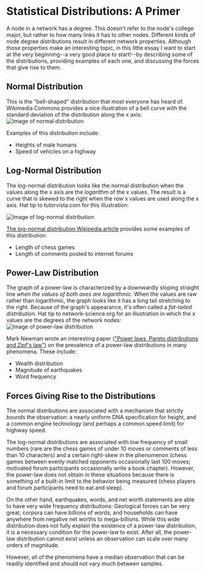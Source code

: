 # Statistical Distributions: A Primer

A node in a network has a degree. This doesn't refer to the node's college major, but rather to how many links it has to other nodes. Different kinds of node degree distributions result in different network properties. Although those properties make an interesting topic, in this little essay I want to start at the very beginning--a very good place to start!--by describing some of the distributions, providing examples of each one, and discussing the forces that give rise to them.

## Normal Distribution
This is the "bell-shaped" distribution that most everyone has heard of. Wikimedia Commons provides a nice illustration of a bell curve with the standard deviation of the distribution along the x axis:
![Image of normal distribution](https://upload.wikimedia.org/wikipedia/commons/8/8c/Standard_deviation_diagram.svg)

Examples of this distribution include:
*   Heights of male humans
*   Speed of vehicles on a highway

## Log-Normal Distribution
The log-normal distribution looks like the normal distribution when the values along the x axis are the _logarithm_ of the x values. The result is a curve that is skewed to the right when the _raw_ x values are used along the x axis. Hat tip to tutorvista.com for this illustration:

![Image of log-normal distribution](https://images.tutorvista.com/cms/images/131/lognormal-distribution.png)

[The log-normal distribution Wikipedia article](https://en.wikipedia.org/wiki/Log-normal_distribution) provides some examples of this distribution:
*   Length of chess games
*   Length of comments posted to internet forums

## Power-Law Distribution
The graph of a power-law is characterized by a downwardly sloping straight line _when the values of both axes are logarithmic_. When the values are raw rather than logarithmic, the graph looks like it has a long tail stretching to the right. Because of the graph's appearance, it's often called a _fat-tailed distribution_. Hat tip to network-science.org for an illustration in which the x values are the degrees of the network nodes:
![Image of power-law distribution](http://www.network-science.org/fig_complex_networks_powerlaw_scalefree_node_degree_distribution_large.png)

Mark Newman wrote an interesting paper (["Power laws, Pareto distributions and Zipf's law"](https://arxiv.org/abs/cond-mat/0412004)) on the prevalence of a power-law distributions in many phenomena. These include:

*   Wealth distribution
*   Magnitude of earthquakes
*   Word frequency

## Forces Giving Rise to the Distributions
The normal distributions are associated with a mechanism that strictly bounds the observation: a nearly uniform DNA specification for height, and a common engine technology (and perhaps a common speed limit) for highway speed.

The log-normal distributions are associated with low frequency of small numbers (rare are the chess games of under 10 moves or comments of less than 10 characters) and a certain right-skew in the phenomenon (chess games between evenly matched opponents occasionally last 100 moves; motivated forum participants occasionally write a book chapter). However, the power-law does not obtain in these situations because there is something of a built-in limit to the behavior being measured (chess players and forum participants need to eat and sleep).

On the other hand, earthquakes, words, and net worth statements are able to have very wide frequency distributions: Geological forces can be very great, corpora can have billions of words, and households can have anywhere from negative net worths to mega-billions. While this wide distribution does not fully explain the existence of a power-law distribution, it is a necessary condition for the power-law to exist. After all, the power-law distribution cannot exist unless an observation can scale over many orders of magnitude.

However, all of the phenomena have a median observation that can be readily identified and should not vary much between samples.
